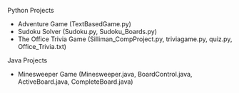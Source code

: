 Python Projects
- Adventure Game (TextBasedGame.py)
- Sudoku Solver (Sudoku.py, Sudoku_Boards.py)
- The Office Trivia Game (Silliman_CompProject.py, triviagame.py, quiz.py, Office_Trivia.txt)

Java Projects
- Minesweeper Game (Minesweeper.java, BoardControl.java, ActiveBoard.java, CompleteBoard.java)

